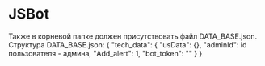 # JSBot
Также в корневой папке должен присутствовать файл DATA_BASE.json. Структура DATA_BASE.json: {
  "tech_data": {
    "usData": {},
    "adminId": id пользователя - админа,
    "Add_alert": 1,
    "bot_token": ""
  }
}
